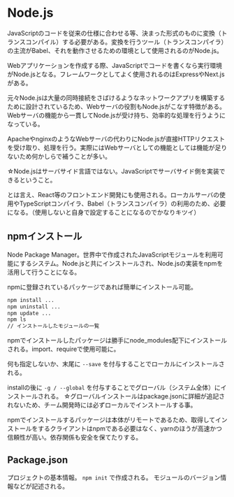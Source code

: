 <style>
    .markdown-preview.markdown-preview {
        background-color: white;
        border:  5px solid skyblue; 
        box-shadow: inset  0  0  0  2px lightgrey;
    }
    .markdown-preview.markdown-preview p{
        color: #000;
        padding-left: 15px;
    }
    .markdown-preview.markdown-preview h1 {
        color: white;
        background-color: skyblue;
        padding: 2px 2px 2px 2px;
        padding-left: 10px;
        text-shadow: 1px 2px 1px #ccc;
        box-shadow:  2px  2px  4px rgba(0,  0,  0,  0.5);
    }
    .markdown-preview.markdown-preview h2 {
        color: white;
        background-color: skyblue;
        padding: 2px 2px 2px 2px;
        padding-left: 10px;
        text-shadow: 1px 2px 0 #ccc;
        box-shadow:  2px  2px  4px rgba(0,  0,  0,  0.5);
    }
    .markdown-preview.markdown-preview ol {
        font-size: 115%;
        text-decoration: underline;
    }
    .markdown-preview.markdown-preview pre { 
        box-shadow:  2px  2px  4px rgba(0,  0,  0,  0.2);
    }
</style>

# Node.js

JavaScriptのコードを従来の仕様に合わせる等、決まった形式のものに変換（トランスコンパイル）する必要がある。変換を行うツール（トランスコンパイラ）の主流がBabel、それを動作させるための環境として使用されるのがNode.js。

Webアプリケーションを作成する際、JavaScriptでコードを書くなら実行環境がNode.jsとなる。フレームワークとしてよく使用されるのはExpressやNext.jsがある。

元々Node.jsは大量の同時接続をさばけるようなネットワークアプリを構築するために設計されているため、Webサーバの役割もNode.jsがこなす特徴がある。Webサーバの機能から一貫してNode.jsが受け持ち、効率的な処理を行うようになっている。

ApacheやnginxのようなWebサーバの代わりにNode.jsが直接HTTPリクエストを受け取り、処理を行う。実際にはWebサーバとしての機能としては機能が足りないため何かしらで補うことが多い。

☆Node.jsはサーバサイド言語ではない。JavaScriptでサーバサイド側を実装できるということ。

とは言え、React等のフロントエンド開発にも使用される。ローカルサーバの使用やTypeScriptコンパイラ、Babel（トランスコンパイラ）の利用のため、必要になる。（使用しないと自身で設定することになるのでかなりキツイ）

## npmインストール

Node Package Manager。世界中で作成されたJavaScriptモジュールを利用可能にするシステム。Node.jsと共にインストールされ、Node.jsの実装をnpmを活用して行うことになる。

npmに登録されているパッケージであれば簡単にインストール可能。

```bash
npm install ...
npm uninstall ...
npm update ...
npm ls 
// インストールしたモジュールの一覧
```

npmでインストールしたパッケージは勝手にnode_modules配下にインストールされる。import、requireで使用可能に。

何も指定しないか、末尾に `--save` を付与することでローカルにインストールされる。

installの後に `-g / --global` を付与することでグローバル（システム全体）にインストールされる。
☆グローバルインストールはpackage.jsonに詳細が追記されないため、チーム開発時には必ずローカルでインストールする事。

npmでインストールするパッケージは本体がリモートであるため、取得してインストールをするクライアントはnpmである必要はなく、yarnのほうが高速かつ信頼性が高い。依存関係も安全を保てたりする。

## Package.json

プロジェクトの基本情報。 `npm init` で作成される。
モジュールのバージョン情報などが記述される。

